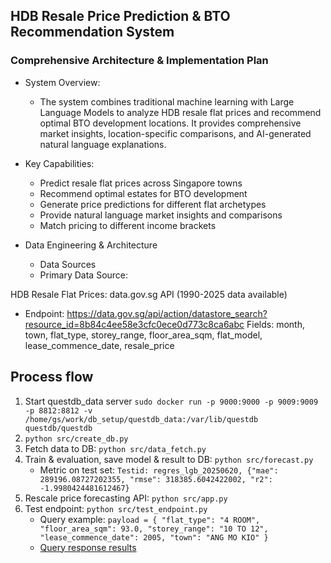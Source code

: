 ## HDB Resale Price Prediction & BTO Recommendation System

### Comprehensive Architecture & Implementation Plan

- System Overview:
    - The system combines traditional machine learning with Large Language Models to analyze HDB resale flat prices and recommend optimal BTO development locations. It provides comprehensive market insights, location-specific comparisons, and AI-generated natural language explanations.
- Key Capabilities:

    - Predict resale flat prices across Singapore towns
    - Recommend optimal estates for BTO development
    - Generate price predictions for different flat archetypes
    - Provide natural language market insights and comparisons
    - Match pricing to different income brackets

- Data Engineering & Architecture
    - Data Sources
    - Primary Data Source:

HDB Resale Flat Prices: data.gov.sg API (1990-2025 data available)

- Endpoint: https://data.gov.sg/api/action/datastore_search?resource_id=8b84c4ee58e3cfc0ece0d773c8ca6abc
Fields: month, town, flat_type, storey_range, floor_area_sqm, flat_model, lease_commence_date, resale_price

## Process flow
1. Start questdb_data server
```sudo docker run -p 9000:9000 -p 9009:9009 -p 8812:8812 -v /home/gs/work/db_setup/questdb_data:/var/lib/questdb questdb/questdb```
2. ```python src/create_db.py```
3. Fetch data to DB: ```python src/data_fetch.py```
4. Train & evaluation, save model & result to DB: ```python src/forecast.py```
    - Metric on test set: 
    ```Testid: regres_lgb_20250620, {"mae": 289196.08727202355, "rmse": 318385.6042422002, "r2": -1.9980424481612467}```
5. Rescale price forecasting API: ```python src/app.py```
6. Test endpoint: ```python src/test_endpoint.py```
    - Query example: ```payload = {
    "flat_type": "4 ROOM",
    "floor_area_sqm": 93.0,
    "storey_range": "10 TO 12",
    "lease_commence_date": 2005,
    "town": "ANG MO KIO"
    }```
    - [Query response results](test_api_output.txt)
